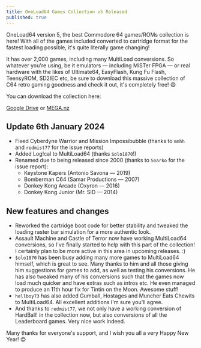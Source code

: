 ```yaml
---
title: OneLoad64 Games Collection v5 Released
published: true
---
```


OneLoad64 version 5, the best Commodore 64 games/ROMs collection is here! With all of the games included converted to cartridge format for the fastest loading possible, it's quite literally game changing!

It has over 2,000 games, including many MultiLoad conversions. So whatever you're using, be it emulators — including MiSTer FPGA — or real hardware with the likes of Ultimate64, EasyFlash, Kung Fu Flash, TeensyROM, SD2IEC etc, be sure to download this massive collection of C64 retro gaming goodness and check it out, it's completely free! 😄

You can download the collection here:

[Google Drive](https://drive.google.com/file/d/1Ef6J-yyzE14stEaqjK7XlYuutDDBOCyr/view) or [MEGA.nz](https://mega.nz/file/WZUV2ApA#JFoFB3vVCcfiKe02TkTqq3JOR2OoWLWBGA2B8m_bxbI)

## Update 6th January 2024

* Fixed Cyberdyne Warrior and Mission Impossibubble (thanks to `mmhh` and `redmist77` for the issue reports)
* Added Log!cal to MultiLoad64 (thanks `$olo1870`!)
* Renamed due to being released since 2000 (thanks to `Snarko` for the issue report):
  * Keystone Kapers (Antonio Savona — 2019)
  * Bomberman C64 (Samar Productions — 2007)
  * Donkey Kong Arcade (Oxyron — 2016)
  * Donkey Kong Junior (Mr. SID — 2014)

## New features and changes

* Reworked the cartridge boot code for better stability and tweaked the loading raster bar simulation for a more authentic look.
* Assault Machine and Castle of Terror now have working MultiLoad64 conversions, so I've finally started to help with this part of the collection! I certainly plan to be more active in this area in upcoming releases. :)
* `$olo1870` has been busy adding many more games to MultiLoad64 himself, which is great to see. Many thanks to him and all those giving him suggestions for games to add, as well as testing his conversions. He has also tweaked many of his conversions such that the games now load much quicker and have extras such as intros etc. He even managed to produce an 11th hour fix for Tintin on the Moon. Awesome stuff!
* `hellboy73` has also added Gumball, Hostages and Muncher Eats Chewits to MultiLoad64. All excellent additions I'm sure you'll agree.
* And thanks to `redmist77`, we not only have a working conversion of HardBall! in the collection now, but also conversions of all the Leaderboard games. Very nice work indeed.

Many thanks for everyone's support, and I wish you all a very Happy New Year! 😊